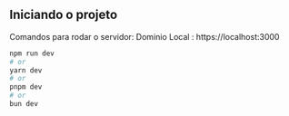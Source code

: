 
## Iniciando o projeto
Comandos para rodar o servidor:
Dominio Local : https://localhost:3000

```bash
npm run dev
# or
yarn dev
# or
pnpm dev
# or
bun dev
```
